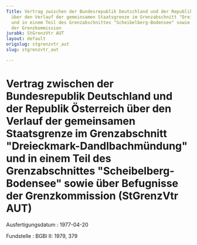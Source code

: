```yaml
---
Title: Vertrag zwischen der Bundesrepublik Deutschland und der Republik Österreich
  über den Verlauf der gemeinsamen Staatsgrenze im Grenzabschnitt "Dreieckmark-Dandlbachmündung"
  und in einem Teil des Grenzabschnittes "Scheibelberg-Bodensee" sowie über Befugnisse
  der Grenzkommission
jurabk: StGrenzVtr AUT
layout: default
origslug: stgrenzvtr_aut
slug: stgrenzvtr_aut

---
```


# Vertrag zwischen der Bundesrepublik Deutschland und der Republik Österreich über den Verlauf der gemeinsamen Staatsgrenze im Grenzabschnitt "Dreieckmark-Dandlbachmündung" und in einem Teil des Grenzabschnittes "Scheibelberg-Bodensee" sowie über Befugnisse der Grenzkommission (StGrenzVtr AUT)

Ausfertigungsdatum
:   1977-04-20

Fundstelle
:   BGBl II: 1979, 379


